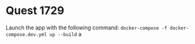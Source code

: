 # Quest 1729

Launch the app with the following command: `docker-compose -f docker-compose.dev.yml up --build`
a